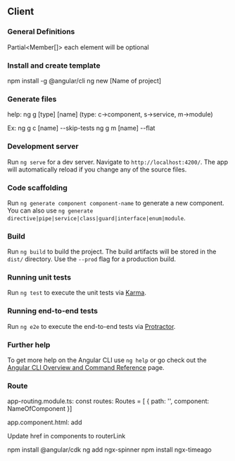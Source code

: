 ## Client

### General Definitions
Partial<Member[]> each element will be optional

### Install and create template
npm install -g @angular/cli
ng new [Name of project]

### Generate files
help: ng g [type] [name] (type: c->component, s->service, m->module)

Ex: ng g c [name] --skip-tests
ng g m [name] --flat

### Development server

Run `ng serve` for a dev server. Navigate to `http://localhost:4200/`. The app will automatically reload if you change any of the source files.

### Code scaffolding

Run `ng generate component component-name` to generate a new component. You can also use `ng generate directive|pipe|service|class|guard|interface|enum|module`.

### Build

Run `ng build` to build the project. The build artifacts will be stored in the `dist/` directory. Use the `--prod` flag for a production build.

### Running unit tests

Run `ng test` to execute the unit tests via [Karma](https://karma-runner.github.io).

### Running end-to-end tests

Run `ng e2e` to execute the end-to-end tests via [Protractor](http://www.protractortest.org/).

### Further help

To get more help on the Angular CLI use `ng help` or go check out the [Angular CLI Overview and Command Reference](https://angular.io/cli) page.

### Route 

app-routing.module.ts: const routes: Routes = [ { path: '', component: NameOfComponent }]

app.component.html: add <router-outlet></router-outlet>

Update href in components to routerLink

npm install @angular/cdk
ng add ngx-spinner
npm install ngx-timeago